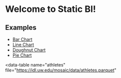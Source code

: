 # Welcome to Static BI!

## Examples

- [Bar Chart](examples/bar_chart.md)
- [Line Chart](examples/line_chart.md)
- [Doughnut Chart](examples/doughnut_chart.md)
- [Pie Chart](examples/pie_chart.md)

<script type="module" src="dist/static_bi.js"></script>

<div>
<data-manager>

  <data-table
    name="athletes"
    file="https://idl.uw.edu/mosaic/data/athletes.parquet"
  ></data-table>

</data-manager>

</div>